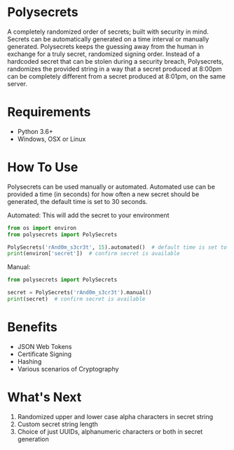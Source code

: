 # Polysecrets

A completely randomized order of secrets; built with security in mind. Secrets can be automatically generated
on a time interval or manually generated. Polysecrets keeps the guessing away from the human in exchange for
a truly secret, randomized signing order. Instead of a hardcoded secret that can be stolen during a security
breach, Polysecrets, randomizes the provided string in a way that a secret produced at 8:00pm can be completely
different from a secret produced at 8:01pm, on the same server.

# Requirements
* Python 3.6+
* Windows, OSX or Linux

# How To Use
Polysecrets can be used manually or automated. Automated use can be provided a time (in seconds) for
how often a new secret should be generated, the default time is set to 30 seconds. <br />

Automated: This will add the secret to your environment
```python
from os import environ
from polysecrets import PolySecrets

PolySecrets('rAnd0m_s3cr3t', 15).automated()  # default time is set to 30 seconds
print(environ['secret'])  # confirm secret is available
```

Manual: 
```python
from polysecrets import PolySecrets

secret = PolySecrets('rAnd0m_s3cr3t').manual()
print(secret)  # confirm secret is available
```

# Benefits
* JSON Web Tokens
* Certificate Signing
* Hashing
* Various scenarios of Cryptography

# What's Next
1. Randomized upper and lower case alpha characters in secret string
2. Custom secret string length
3. Choice of just UUIDs, alphanumeric characters or both in secret generation
